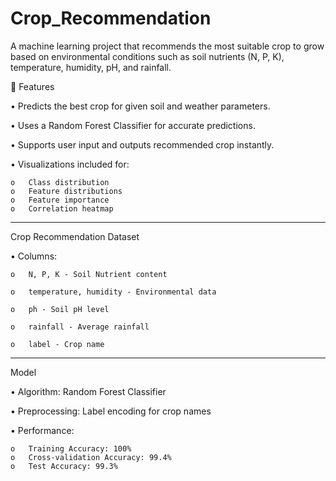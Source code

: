 # Crop_Recommendation
A machine learning project that recommends the most suitable crop to grow based on environmental conditions such as soil nutrients (N, P, K), temperature, humidity, pH, and rainfall.

📌 Features

• Predicts the best crop for given soil and weather parameters.

• Uses a Random Forest Classifier for accurate predictions.

• Supports user input and outputs recommended crop instantly.

• Visualizations included for:

    o	Class distribution
    o	Feature distributions
    o	Feature importance
    o	Correlation heatmap
________________________________________
Crop Recommendation Dataset

• Columns:

    o	N, P, K - Soil Nutrient content

    o	temperature, humidity - Environmental data

    o	ph - Soil pH level

    o	rainfall - Average rainfall

    o	label - Crop name
________________________________________
Model

• Algorithm: Random Forest Classifier

• Preprocessing: Label encoding for crop names

• Performance:

    o	Training Accuracy: 100%
    o	Cross-validation Accuracy: 99.4%
    o	Test Accuracy: 99.3%
